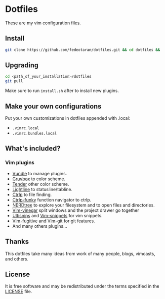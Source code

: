 Dotfiles
========
These are my vim configuration files.

## Install
```bash
git clone https://github.com/fedeotaran/dotfiles.git && cd dotfiles && bash install.sh
```

## Upgrading
```bash
cd <path_of_your_installation>/dotfiles
git pull
```
Make sure to run `install.sh` after to install new plugins.

## Make your own configurations
Put your own customizations in dotfiles appended with .local:
* `.vimrc.local`
* `.vimrc.bundles.local`

## What's included?
### Vim plugins
* [Vundle](https://github.com/gmarik/Vundle.vim) to manage plugins.
* [Gruvbox](https://github.com/morhetz/gruvbox) to color scheme.
* [Tender](https://github.com/jacoborus/tender) other color scheme.
* [Lightline](https://github.com/itchyny/lightline.vim) to statusline/tabline.
* [Ctrlp](https://github.com/ctrlpvim/ctrlp.vim) to file finding.
* [Ctrlp-funky](https://github.com/tacahiroy/ctrlp-funky) function navigator to ctrlp.
* [NERDtree](https://github.com/scrooloose/nerdtree) to explore your filesystem and to open files and directories.
* [Vim-vinegar](https://github.com/tpope/vim-vinegar) split windows and the project drawer go together
* [Ultisnips](https://github.com/sirver/ultisnips) and [Vim-snippets](https://github.com/honza/vim-snippets) for vim snippets.
* [Vim-fugitive](https://github.com/tpope/vim-fugitive) and [Vim-git](https://github.com/tpope/vim-git) for git features.
* And many others plugins...

## Thanks
This dotfiles take many ideas from work of many people, blogs, vimcasts, and others.

## License
It is free software and may be redistributed under the terms specified in the [LICENSE](https://github.com/fedeotaran/dotfiles/blob/master/LICENSE) file.
